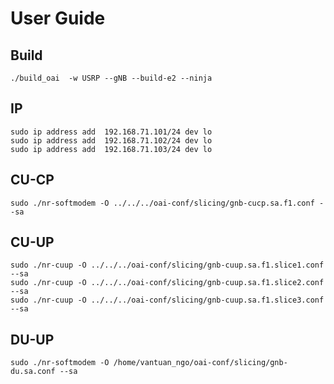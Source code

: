 
# User Guide

## Build
```
./build_oai  -w USRP --gNB --build-e2 --ninja
```

## IP
```
sudo ip address add  192.168.71.101/24 dev lo
sudo ip address add  192.168.71.102/24 dev lo
sudo ip address add  192.168.71.103/24 dev lo
```

## CU-CP
```
sudo ./nr-softmodem -O ../../../oai-conf/slicing/gnb-cucp.sa.f1.conf --sa
```

## CU-UP
```
sudo ./nr-cuup -O ../../../oai-conf/slicing/gnb-cuup.sa.f1.slice1.conf --sa
sudo ./nr-cuup -O ../../../oai-conf/slicing/gnb-cuup.sa.f1.slice2.conf --sa
sudo ./nr-cuup -O ../../../oai-conf/slicing/gnb-cuup.sa.f1.slice3.conf --sa
```

## DU-UP
```
sudo ./nr-softmodem -O /home/vantuan_ngo/oai-conf/slicing/gnb-du.sa.conf --sa
```